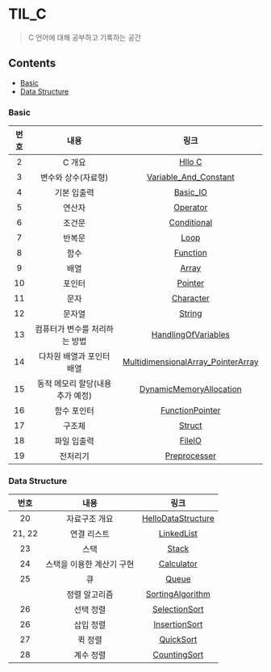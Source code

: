 # TIL_C

> C 언어에 대해 공부하고 기록하는 공간

## Contents

- [Basic](#Basic)
- [Data Structure](#Data-Structure)



### Basic

| 번호 |             내용              |                             링크                             |
| :--: | :---------------------------: | :----------------------------------------------------------: |
| 2 |       C 개요       |                    [Hllo C](/C_Basic/Hello_C.md)                    |
| 3 |      변수와 상수(자료형)      |      [Variable_And_Constant](/C_Basic/Variable_And_Constant.md)      |
| 4 |          기본 입출력          |                   [Basic_IO](/C_Basic/Basic_IO.md)                   |
| 5 |            연산자             |                   [Operator](/C_Basic/Operator.md)                   |
| 6 |            조건문             |               [Conditional](/C_Basic/Conditional.md)         |
| 7 |            반복문             |                       [Loop](/C_Basic/Loop.md)                       |
| 8 |             함수              |                   [Function](/C_Basic/Function.md)                   |
| 9 |             배열              |                      [Array](/C_Basic/Array.md)                      |
| 10 |            포인터             |                    [Pointer](/C_Basic/Pointer.md)                    |
| 11 |             문자              |                  [Character](/C_Basic/Character.md)                  |
| 12 |            문자열             |                     [String](/C_Basic/String.md)                     |
| 13 | 컴퓨터가 변수를 처리하는 방법 |        [HandlingOfVariables](/C_Basic/HandlingOfVariables.md)        |
| 14 |   다차원 배열과 포인터 배열   | [MultidimensionalArray_PointerArray](/C_Basic/MultidimensionalArray_PointerArray.md) |
| 15 | 동적 메모리 할당(내용 추가 예정) | [DynamicMemoryAllocation](/C_Basic/DynamicMemoryAllocation.md) |
| 16 | 함수 포인터 | [FunctionPointer](/C_Basic/FunctionPointer.md) |
| 17 | 구조체 | [Struct](/C_Basic/Struct.md) |
| 18 | 파일 입출력 | [FileIO](/C_Basic/FileIO.md) |
| 19 | 전처리기 | [Preprocesser](/C_Basic/Preprocesser.md) |



### Data Structure

|  번호  |           내용            |                             링크                             |
| :----: | :-----------------------: | :----------------------------------------------------------: |
|   20   |       자료구조 개요       |  [HelloDataStructure](/DataStructure/HelloDataStructure.md)  |
| 21, 22 |        연결 리스트        |          [LinkedList](/DataStructure/LinkedList.md)          |
|   23   |           스택            |               [Stack](/DataStructure/Stack.md)               |
|   24   | 스택을 이용한 계산기 구현 |          [Calculator](/DataStructure/Calculator.md)          |
|   25   |            큐             |                [Queue](/DataStructure/Queue)                 |
|        |       정렬 알고리즘       |     [SortingAlgorithm](/DataStructure/SortingAlgorithm)      |
|   26   |         선택 정렬         | [SelectionSort](/DataStructure/SortingAlgorithm#선택-정렬Selection-Sort) |
|   26   |         삽입 정렬         | [InsertionSort](/DataStructure/SortingAlgorithm#삽입-정렬Insertion-sort) |
|   27   |          퀵 정렬          | [QuickSort](/DataStructure/SortingAlgorithm#퀵-정렬Quick-sort) |
|   28   |         계수 정렬         | [CountingSort](/DataStructure/SortingAlgorithm#계수-정렬Counting-sort) |



